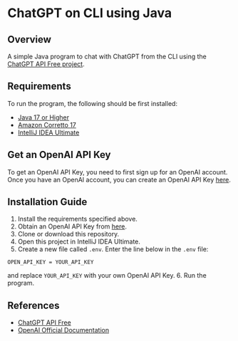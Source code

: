 # ChatGPT on CLI using Java

## Overview
A simple Java program to chat with ChatGPT from the CLI using the [ChatGPT API Free project](https://github.com/ayaka14732/ChatGPTAPIFree).

## Requirements
To run the program, the following should be first installed:
* [Java 17 or Higher](https://www.oracle.com/java/technologies/downloads/)
* [Amazon Corretto 17](https://docs.aws.amazon.com/corretto/latest/corretto-17-ug/downloads-list.html)
* [IntelliJ IDEA Ultimate](https://www.jetbrains.com/idea/download/#section=windows)

## Get an OpenAI API Key
To get an OpenAI API Key, you need to first sign up for an OpenAI account. Once you have an OpenAI account, you can create an OpenAI API Key [here](https://platform.openai.com/account/api-keys).

## Installation Guide
1. Install the requirements specified above.
2. Obtain an OpenAI API Key from [here](https://platform.openai.com/account/api-keys).
3. Clone or download this repository.
4. Open this project in IntelliJ IDEA Ultimate.
5. Create a new file called `.env`. Enter the line below in the `.env` file:
```
OPEN_API_KEY = YOUR_API_KEY
```
and replace `YOUR_API_KEY` with your own OpenAI API Key.
6. Run the program.

## References
* [ChatGPT API Free](https://github.com/ayaka14732/ChatGPTAPIFree)
* [OpenAI Official Documentation](https://platform.openai.com/docs/api-reference)
